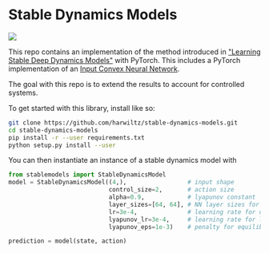 # Stable Dynamics Models
![](https://github.com/harwiltz/stable-dynamics-models/workflows/Python%203.7%20Test/badge.svg)

This repo contains an implementation of the method introduced in ["Learning Stable Deep Dynamics
Models"](https://papers.nips.cc/paper/9292-learning-stable-deep-dynamics-models) with PyTorch. This
includes a PyTorch implementation of an [Input Convex Neural
Network](http://proceedings.mlr.press/v70/amos17b/amos17b.pdf).

The goal with this repo is to extend the results to account for controlled systems.

To get started with this library, install like so:

```bash
git clone https://github.com/harwiltz/stable-dynamics-models.git
cd stable-dynamics-models
pip install -r --user requirements.txt
python setup.py install --user
```

You can then instantiate an instance of a stable dynamics model with

```python
from stablemodels import StableDynamicsModel
model = StableDynamicsModel((4,),                 # input shape
                            control_size=2,       # action size
                            alpha=0.9,            # lyapunov constant
                            layer_sizes=[64, 64], # NN layer sizes for lyapunov
                            lr=3e-4,              # learning rate for dynamics model
                            lyapunov_lr=3e-4,     # learning rate for lyapunov function
                            lyapunov_eps=1e-3)    # penalty for equilibrium away from 0

prediction = model(state, action)
```
